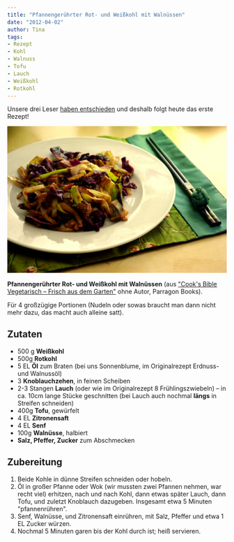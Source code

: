 ```yaml
---
title: "Pfannengerührter Rot- und Weißkohl mit Walnüssen"
date: "2012-04-02" 
author: Tina
tags:
- Rezept
- Kohl
- Walnuss
- Tofu
- Lauch
- Weißkohl
- Rotkohl
---
```


Unsere drei Leser [haben entschieden](/posts/2012/03/wie-sieht-es-eigentlich-mit-rezepten-aus/) und deshalb folgt heute das erste Rezept!

![Kohl-Fry](images/imgp8751.jpg)

**Pfannengerührter Rot- und Weißkohl mit Walnüssen** (aus ["Cook's Bible Vegetarisch – Frisch aus dem Garten"](http://www.amazon.de/Cooks-Bibel-Vegetarisch-Frisch-Garten/dp/1445444178/ref=sr_1_1?ie=UTF8&qid=1333398900&sr=8-1) ohne Autor, Parragon Books).

Für 4 großzügige Portionen (Nudeln oder sowas braucht man dann nicht mehr dazu, das macht auch alleine satt).

## Zutaten

- 500 g **Weißkohl**
- 500g **Rotkohl**
- 5 EL **Öl** zum Braten (bei uns Sonnenblume, im Originalrezept Erdnuss- und Walnussöl)
- 3 **Knoblauchzehen**, in feinen Scheiben
- 2-3 Stangen **Lauch** (oder wie im Originalrezept 8 Frühlingszwiebeln) – in ca. 10cm lange Stücke geschnitten (bei Lauch auch nochmal **längs** in Streifen schneiden)
- 400g **Tofu**, gewürfelt
- 4 EL **Zitronensaft**
- 4 EL **Senf**
- 100g **Walnüsse**, halbiert
- **Salz, Pfeffer, Zucker** zum Abschmecken

## Zubereitung

1. Beide Kohle in dünne Streifen schneiden oder hobeln.
2. Öl in großer Pfanne oder Wok (wir mussten zwei Pfannen nehmen, war recht viel) erhitzen, nach und nach Kohl, dann etwas später Lauch, dann Tofu, und zuletzt Knoblauch dazugeben. Insgesamt etwa 5 Minuten "pfannenrühren".
3. Senf, Walnüsse, und Zitronensaft einrühren, mit Salz, Pfeffer und etwa 1 EL Zucker würzen.
4. Nochmal 5 Minuten garen bis der Kohl durch ist; heiß servieren.
